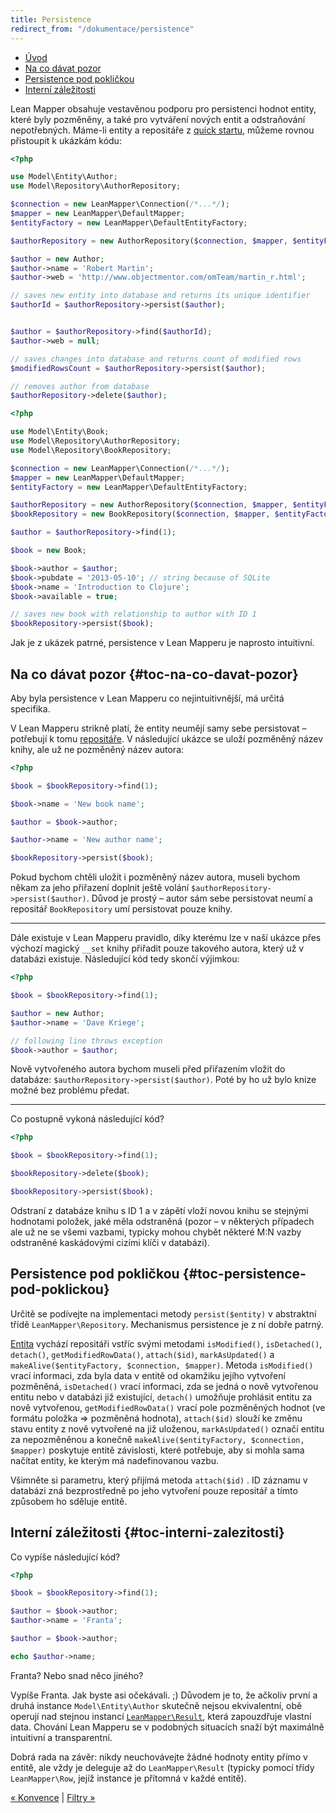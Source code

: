 ```yaml
---
title: Persistence
redirect_from: "/dokumentace/persistence"
---
```


* [Úvod](#page-title)
* [Na co dávat pozor](#toc-na-co-davat-pozor)
* [Persistence pod pokličkou](#toc-persistence-pod-poklickou)
* [Interní záležitosti](#toc-interni-zalezitosti)

Lean Mapper obsahuje vestavěnou podporu pro persistenci hodnot entity, které byly pozměněny, a také pro vytváření nových entit a odstraňování nepotřebných. Máme-li entity a repositáře z [quick startu](/cs/quick-start/), můžeme rovnou přistoupit k ukázkám kódu:

``` php
<?php

use Model\Entity\Author;
use Model\Repository\AuthorRepository;

$connection = new LeanMapper\Connection(/*...*/);
$mapper = new LeanMapper\DefaultMapper;
$entityFactory = new LeanMapper\DefaultEntityFactory;

$authorRepository = new AuthorRepository($connection, $mapper, $entityFactory);

$author = new Author;
$author->name = 'Robert Martin';
$author->web = 'http://www.objectmentor.com/omTeam/martin_r.html';

// saves new entity into database and returns its unique identifier
$authorId = $authorRepository->persist($author);


$author = $authorRepository->find($authorId);
$author->web = null;

// saves changes into database and returns count of modified rows
$modifiedRowsCount = $authorRepository->persist($author);

// removes author from database
$authorRepository->delete($author);
```

``` php
<?php

use Model\Entity\Book;
use Model\Repository\AuthorRepository;
use Model\Repository\BookRepository;

$connection = new LeanMapper\Connection(/*...*/);
$mapper = new LeanMapper\DefaultMapper;
$entityFactory = new LeanMapper\DefaultEntityFactory;

$authorRepository = new AuthorRepository($connection, $mapper, $entityFactory);
$bookRepository = new BookRepository($connection, $mapper, $entityFactory);

$author = $authorRepository->find(1);

$book = new Book;

$book->author = $author;
$book->pubdate = '2013-05-10'; // string because of SQLite
$book->name = 'Introduction to Clojure';
$book->available = true;

// saves new book with relationship to author with ID 1
$bookRepository->persist($book);
```

Jak je z ukázek patrné, persistence v Lean Mapperu je naprosto intuitivní.


## Na co dávat pozor {#toc-na-co-davat-pozor}

Aby byla persistence v Lean Mapperu co nejintuitivnější, má určitá specifika.

V Lean Mapperu strikně platí, že entity neumějí samy sebe persistovat – potřebují k tomu [repositáře](/cs/docs/repositare/). V následující ukázce se uloží pozměněný název knihy, ale už ne pozměněný název autora:

``` php
<?php

$book = $bookRepository->find(1);

$book->name = 'New book name';

$author = $book->author;

$author->name = 'New author name';

$bookRepository->persist($book);
```

Pokud bychom chtěli uložit i pozměněný název autora, museli bychom někam za jeho přiřazení doplnit ještě volání `$authorRepository->persist($author)`. Důvod je prostý – autor sám sebe persistovat neumí a repositář `BookRepository` umí persistovat pouze knihy.

----------

Dále existuje v Lean Mapperu pravidlo, díky kterému lze v naší ukázce přes výchozí magický `__set` knihy přiřadit pouze takového autora, který už v databázi existuje. Následující kód tedy skončí výjimkou:

``` php
<?php

$book = $bookRepository->find(1);

$author = new Author;
$author->name = 'Dave Kriege';

// following line throws exception
$book->author = $author;
```

Nově vytvořeného autora bychom museli před přiřazením vložit do databáze: `$authorRepository->persist($author)`. Poté by ho už bylo knize možné bez problému předat.

----------

Co postupně vykoná následující kód?

``` php
<?php

$book = $bookRepository->find(1);

$bookRepository->delete($book);

$bookRepository->persist($book);
```

Odstraní z databáze knihu s ID 1 a v zápětí vloží novou knihu se stejnými hodnotami položek, jaké měla odstraněná (pozor – v některých případech ale už ne se všemi vazbami, typicky mohou chybět některé M:N vazby odstraněné kaskádovými cizími klíči v databázi).


## Persistence pod pokličkou {#toc-persistence-pod-poklickou}

Určitě se podívejte na implementaci metody `persist($entity)` v abstraktní třídě `LeanMapper\Repository`. Mechanismus persistence je z ní dobře patrný.

[Entita](https://codedoc.pub/tharos/leanmapper/master/class-LeanMapper.Entity.html) vychází repositáři vstříc svými metodami `isModified()`, `isDetached()`, `detach()`, `getModifiedRowData()`, `attach($id)`, `markAsUpdated()` a `makeAlive($entityFactory, $connection, $mapper)`. Metoda `isModified()` vrací informaci, zda byla data v entitě od okamžiku jejího vytvoření pozměněná, `isDetached()` vrací informaci, zda se jedná o nově vytvořenou entitu nebo v databázi již existující, `detach()` umožňuje prohlásit entitu za nově vytvořenou, `getModifiedRowData()` vrací pole pozměněných hodnot (ve formátu položka => pozměněná hodnota), `attach($id)` slouží ke změnu stavu entity z nově vytvořené na již uloženou, `markAsUpdated()` označí entitu za nepozměněnou a konečně `makeAlive($entityFactory, $connection, $mapper)` poskytuje entitě závislosti, které potřebuje, aby si mohla sama načítat entity, ke kterým má nadefinovanou vazbu.

Všimněte si parametru, který přijímá metoda `attach($id)` . ID záznamu v databázi zná bezprostředně po jeho vytvoření pouze repositář a tímto způsobem ho sděluje entitě.


## Interní záležitosti {#toc-interni-zalezitosti}

Co vypíše následující kód?

``` php
<?php

$book = $bookRepository->find(1);

$author = $book->author;
$author->name = 'Franta';

$author = $book->author;

echo $author->name;
```

Franta? Nebo snad něco jiného?

Vypíše Franta. Jak byste asi očekávali. ;) Důvodem je to, že ačkoliv první a druhá instance `Model\Entity\Author` skutečně nejsou ekvivalentní, obě operují nad stejnou instancí [`LeanMapper\Result`](https://codedoc.pub/tharos/leanmapper/master/class-LeanMapper.Result.html), která zapouzdřuje vlastní data. Chování Lean Mapperu se v podobných situacích snaží být maximálně intuitivní a transparentní.

Dobrá rada na závěr: nikdy neuchovávejte žádné hodnoty entity přímo v entitě, ale vždy je deleguje až do `LeanMapper\Result` (typicky pomocí třídy `LeanMapper\Row`, jejíž instance je přítomná v každé entitě).


[« Konvence](/cs/docs/konvence/) | [Filtry »](/cs/docs/filtry/)
